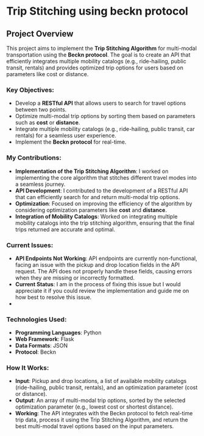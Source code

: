# Trip Stitching using beckn protocol

## Project Overview

This project aims to implement the **Trip Stitching Algorithm** for multi-modal transportation using the **Beckn protocol**. The goal is to create an API that efficiently integrates multiple mobility catalogs (e.g., ride-hailing, public transit, rentals) and provides optimized trip options for users based on parameters like cost or distance.

### Key Objectives:
- Develop a **RESTful API** that allows users to search for travel options between two points.
- Optimize multi-modal trip options by sorting them based on parameters such as **cost** or **distance**.
- Integrate multiple mobility catalogs (e.g., ride-hailing, public transit, car rentals) for a seamless user experience.
- Implement the **Beckn protocol** for real-time.

### My Contributions:
- **Implementation of the Trip Stitching Algorithm**: I worked on implementing the core algorithm that stitches different travel modes into a seamless journey.
- **API Development**: I contributed to the development of a RESTful API that can efficiently search for and return multi-modal trip options.
- **Optimization**: Focused on improving the efficiency of the algorithm by considering optimization parameters like **cost** and **distance**.
- **Integration of Mobility Catalogs**: Worked on integrating multiple mobility catalogs into the trip stitching algorithm, ensuring that the final trips returned are accurate and optimal.

### Current Issues:
  - **API Endpoints Not Working**: API endpoints are currently non-functional, facing an issue with the pickup and drop location fields in the API request. The API does not properly handle these fields, causing errors when they are missing or incorrectly formatted.
  - **Current Status**: I am in the process of fixing this issue but I would appreciate it if you could review the implementation and guide me on how best to resolve this issue.
  - 
### Technologies Used:
- **Programming Languages**: Python
- **Web Framework**: Flask
- **Data Formats**: JSON
- **Protocol**: Beckn

### How It Works:
- **Input**: Pickup and drop locations, a list of available mobility catalogs (ride-hailing, public transit, rentals), and an optimization parameter (cost or distance).
- **Output**: An array of multi-modal trip options, sorted by the selected optimization parameter (e.g., lowest cost or shortest distance).
- **Working**: The API integrates with the Beckn protocol to fetch real-time trip data, process it using the Trip Stitching Algorithm, and return the best multi-modal travel options based on the input parameters.

